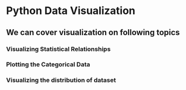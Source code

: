 # Python Data Visualization

## We can cover visualization on following topics

### Visualizing Statistical Relationships

### Plotting the Categorical Data

### Visualizing the distribution of dataset